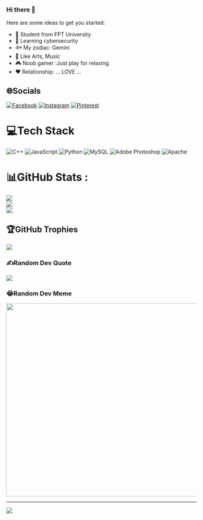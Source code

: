 ### Hi there 👋

Here are some ideas to get you started:

- 🏫 Student from FPT University
- 🌱 Learning cybersecurity
- 🐟 My zodiac: Gemini
- 🎵 Like Arts, Music 
- 🎮 Noob gamer :Just play for relaxing
- ♥ Relationship: ... LOVE ...


## 🌐Socials
[![Facebook](https://img.shields.io/badge/Facebook-%231877F2.svg?logo=Facebook&logoColor=white)](https://facebook.com/https://www.facebook.com/manhnd66) [![Instagram](https://img.shields.io/badge/Instagram-%23E4405F.svg?logo=Instagram&logoColor=white)](https://instagram.com/https://bom.so/rOW1qC) [![Pinterest](https://img.shields.io/badge/Pinterest-%23E60023.svg?logo=Pinterest&logoColor=white)](https://pinterest.com/https://pin.it/fj8LF80) 

# 💻Tech Stack
![C++](https://img.shields.io/badge/c++-%2300599C.svg?style=for-the-badge&logo=c%2B%2B&logoColor=white) ![JavaScript](https://img.shields.io/badge/javascript-%23323330.svg?style=for-the-badge&logo=javascript&logoColor=%23F7DF1E) ![Python](https://img.shields.io/badge/python-3670A0?style=for-the-badge&logo=python&logoColor=ffdd54) ![MySQL](https://img.shields.io/badge/mysql-%2300f.svg?style=for-the-badge&logo=mysql&logoColor=white) ![Adobe Photoshop](https://img.shields.io/badge/adobephotoshop-%2331A8FF.svg?style=for-the-badge&logo=adobephotoshop&logoColor=white) ![Apache](https://img.shields.io/badge/apache-%23D42029.svg?style=for-the-badge&logo=apache&logoColor=white)
# 📊GitHub Stats :
![](https://github-readme-stats.vercel.app/api?username=sixsix202&theme=radical&hide_border=false&include_all_commits=false&count_private=false)<br/>
![](https://github-readme-streak-stats.herokuapp.com/?user=sixsix202&theme=radical&hide_border=false)<br/>
![](https://github-readme-stats.vercel.app/api/top-langs/?username=sixsix202&theme=radical&hide_border=false&include_all_commits=false&count_private=false&layout=compact)

## 🏆GitHub Trophies
![](https://github-trophies.vercel.app/?username=sixsix202&theme=radical&no-frame=false&no-bg=false&margin-w=4)

### ✍️Random Dev Quote
![](https://quotes-github-readme.vercel.app/api?type=horizontal&theme=radical)

### 😂Random Dev Meme
<img src="https://random-memer.herokuapp.com/" width="512px"/>

---
[![](https://visitcount.itsvg.in/api?id=sixsix202&icon=0&color=0)](https://visitcount.itsvg.in)
